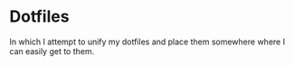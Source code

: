 # Dotfiles

In which I attempt to unify my dotfiles and place them somewhere where I can
easily get to them.

